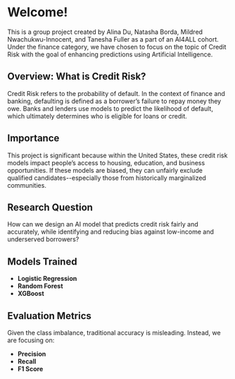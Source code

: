 
# Welcome!

This is a group project created by Alina Du, Natasha Borda, Mildred Nwachukwu-Innocent, and Tanesha Fuller as a part of an AI4ALL cohort. Under the finance category, we have chosen to focus on the topic of Credit Risk with the goal of enhancing predictions using Artificial Intelligence. 

## Overview: What is Credit Risk?

Credit Risk refers to the probability of default. In the context of finance and banking, defaulting is defined as a borrower’s failure to repay money they owe. Banks and lenders use models to predict the likelihood of default, which ultimately determines who is eligible for loans or credit.

## Importance

This project is significant because within the United States, these credit risk models impact people’s access to housing, education, and business opportunities. If these models are biased, they can unfairly exclude qualified candidates--especially those from historically marginalized communities.

## Research Question

How can we design an AI model that predicts credit risk fairly and accurately, while identifying and reducing bias against low-income and underserved borrowers?


## Models Trained

- **Logistic Regression**
- **Random Forest**
- **XGBoost**

## Evaluation Metrics

Given the class imbalance, traditional accuracy is misleading. Instead, we are focusing on:

- **Precision**
- **Recall**
- **F1 Score**

